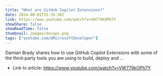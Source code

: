 ```yaml
---
title: "What are GitHub Copilot Extensions?"
date: 2024-08-01T15:35:38Z
link: https://www.youtube.com/watch?v=VW779kOPh7Y
showShare: false
showReadTime: false
thumbnail: images/devops.png
tags: ["youtube.com/@MicrosoftDeveloper"]
---
```

Damian Brady shares how to use GitHub Copilot Extensions with some of the third-party tools you are using to build, deploy and ...

- Link to article: https://www.youtube.com/watch?v=VW779kOPh7Y